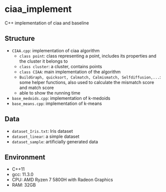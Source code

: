 # ciaa_implement

C++ implementation of ciaa and baseline

## Structure

* `CIAA.cpp`: implementation of ciaa algorithm
  * `class point`: class representing a point, includes its properties and the cluster it belongs to
  * `class cluster`: a cluster, contains points
  * `class CIAA`: main implementation of the algorithm
  * `BuildGraph, quicksort, Calmatch, Calmismatch, Selfdiffusion,...`: some helper functions, also used to calculate the mismatch score and match score
  * able to show the running time
* `base_medoids.cpp`: implementation of k-medoids
* `base_means.cpp`: implementation of k-means

## Data

* `dataset_Iris.txt`: Iris dataset
* `dataset_linear`: a simple dataset
* `dataset_sample`: artificially generated data

## Environment

* C++11
* gcc: 11.3.0
* CPU: AMD Ryzen 7 5800H with Radeon Graphics
* RAM: 32GB
